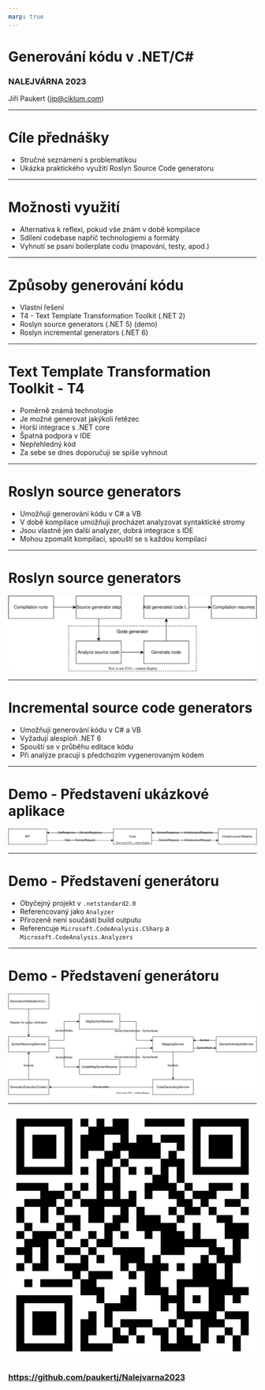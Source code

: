 ```yaml
---
marp: true
---
```


<style>
    {
        font-family: Consolas;
    }
</style>

# Generování kódu v .NET/C#

### NALEJVÁRNA 2023
Jiří Paukert (jip@ciklum.com)

---

# Cíle přednášky 
- Stručné seznámení s problematikou
- Ukázka praktického využití Roslyn Source Code generatoru

---

# Možnosti využití 
- Alternativa k reflexi, pokud vše znám v době kompilace
- Sdílení codebase napříč technologiemi a formáty
- Vyhnutí se psaní boilerplate codu (mapování, testy, apod.)

---

# Způsoby generování kódu
- Vlastní řešení
- T4 - Text Template Transformation Toolkit (.NET 2)
- Roslyn source generators (.NET 5) (demo)
- Roslyn incremental generators (.NET 6)

---

# Text Template Transformation Toolkit - T4
- Poměrně známá technologie
- Je možné generovat jakýkoli řetězec
- Horší integrace s .NET core
- Špatná podpora v IDE
- Nepřehledný kód
- Za sebe se dnes doporučuji se spíše vyhnout

---

# Roslyn source generators
- Umožňují generování kódu v C# a VB
- V době kompilace umožňují procházet analyzovat syntaktické stromy
- Jsou vlastně jen další analyzer, dobrá integrace s IDE
- Mohou zpomalit kompilaci, spouští se s každou kompilací

---

# Roslyn source generators

![width:1620px height:auto](images/diagrams-Roslyn-code-geneartor-flow.drawio.svg)

---

# Incremental source code generators
- Umožňují generování kódu v C# a VB
- Vyžadují alespioň .NET 6
- Spouští se v průběhu editace kódu
- Při analýze pracují s předchozím vygenerovaným kódem

---

# Demo - Představení ukázkové aplikace

![width:1620px height:auto](images/diagrams-Roslyn-code-geneartor-demo-app.drawio.svg)

--- 

# Demo - Představení generátoru
- Obyčejný projekt v `.netstandard2.0`
- Referencovaný jako `Analyzer`
- Přirozeně není součástí build outputu
- Referencuje `Microsoft.CodeAnalysis.CSharp` a `Microsoft.CodeAnalysis.Analyzers`

--- 

# Demo - Představení generátoru
![width:1620px height:auto](images/diagrams-Roslyn-code-generator-flow.drawio.svg)

--- 

![width:320px height:320px](images/qr.png)
<!-- _class: lead -->

### https://github.com/paukertj/Nalejvarna2023